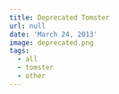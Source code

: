 ```yaml
---
title: Deprecated Tomster
url: null
date: 'March 24, 2013'
image: deprecated.png
tags:
  - all
  - tomster
  - other
---
```

